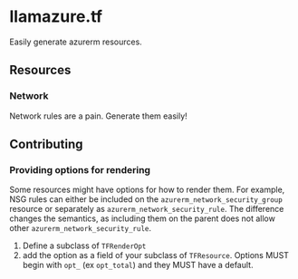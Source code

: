 # llamazure.tf

Easily generate azurerm resources.

## Resources

### Network

Network rules are a pain. Generate them easily!

## Contributing

### Providing options for rendering

Some resources might have options for how to render them. For example, NSG rules can either be included on the `azurerm_network_security_group` resource or separately as `azurerm_network_security_rule`. The difference changes the semantics, as including them on the parent does not allow other `azurerm_network_security_rule`.

1. Define a subclass of `TFRenderOpt`
2. add the option as a field of your subclass of `TFResource`. Options MUST begin with `opt_` (ex `opt_total`) and they MUST have a default.